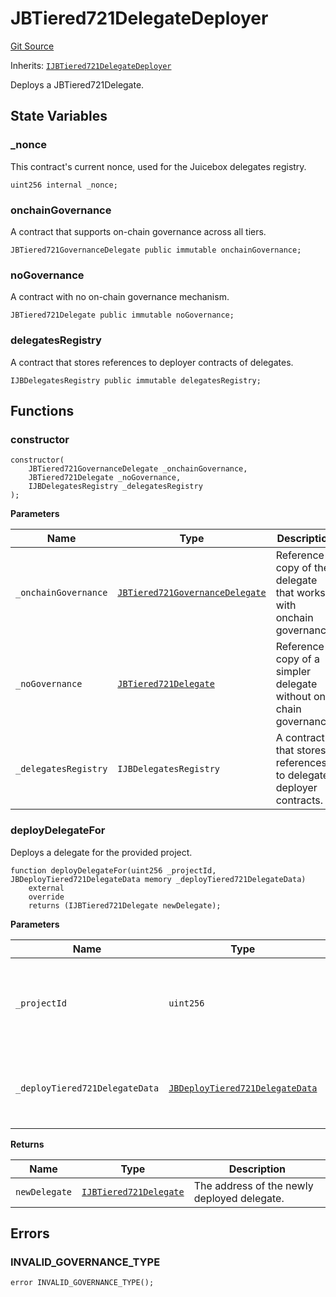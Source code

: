 # JBTiered721DelegateDeployer

[Git Source](https://github.com/jbx-protocol/juice-721-delegate/blob/6897119af158934bfd920f0f9a55758085111dd3/contracts/JBTiered721DelegateDeployer.sol)

Inherits: [`IJBTiered721DelegateDeployer`](/docs/dev/extensions/juice-721-delegate/interfaces/ijbtiered721delegatedeployer.md)

Deploys a JBTiered721Delegate.

## State Variables

### \_nonce

This contract's current nonce, used for the Juicebox delegates registry.

```solidity
uint256 internal _nonce;
```

### onchainGovernance

A contract that supports on-chain governance across all tiers.

```solidity
JBTiered721GovernanceDelegate public immutable onchainGovernance;
```

### noGovernance

A contract with no on-chain governance mechanism.

```solidity
JBTiered721Delegate public immutable noGovernance;
```

### delegatesRegistry

A contract that stores references to deployer contracts of delegates.

```solidity
IJBDelegatesRegistry public immutable delegatesRegistry;
```

## Functions

### constructor

```solidity
constructor(
    JBTiered721GovernanceDelegate _onchainGovernance,
    JBTiered721Delegate _noGovernance,
    IJBDelegatesRegistry _delegatesRegistry
);
```

**Parameters**

| Name                 | Type                                                                                                        | Description                                                        |
| -------------------- | ----------------------------------------------------------------------------------------------------------- | ------------------------------------------------------------------ |
| `_onchainGovernance` | [`JBTiered721GovernanceDelegate`](/docs/dev/extensions/juice-721-delegate/jbtiered721governancedelegate.md) | Reference copy of the delegate that works with onchain governance. |
| `_noGovernance`      | [`JBTiered721Delegate`](/docs/dev/extensions/juice-721-delegate/jbtiered721delegate.md)                     | Reference copy of a simpler delegate without on-chain governance.  |
| `_delegatesRegistry` | `IJBDelegatesRegistry`                                                                                      | A contract that stores references to delegate deployer contracts.  |

### deployDelegateFor

Deploys a delegate for the provided project.

```solidity
function deployDelegateFor(uint256 _projectId, JBDeployTiered721DelegateData memory _deployTiered721DelegateData)
    external
    override
    returns (IJBTiered721Delegate newDelegate);
```

**Parameters**

| Name                           | Type                                                                                                                | Description                                                    |
| ------------------------------ | ------------------------------------------------------------------------------------------------------------------- | -------------------------------------------------------------- |
| `_projectId`                   | `uint256`                                                                                                           | The ID of the project for which the delegate will be deployed. |
| `_deployTiered721DelegateData` | [`JBDeployTiered721DelegateData`](/docs/dev/extensions/juice-721-delegate/structs/jbdeploytiered721delegatedata.md) | Structure containing data necessary for delegate deployment.   |

**Returns**

| Name          | Type                                                                                                 | Description                                 |
| ------------- | ---------------------------------------------------------------------------------------------------- | ------------------------------------------- |
| `newDelegate` | [`IJBTiered721Delegate`](/docs/dev/extensions/juice-721-delegate/interfaces/ijbtiered721delegate.md) | The address of the newly deployed delegate. |

## Errors

### INVALID_GOVERNANCE_TYPE

```solidity
error INVALID_GOVERNANCE_TYPE();
```
